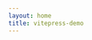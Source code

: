 ```yaml
---
layout: home
title: vitepress-demo
---
```


<div class="hero-container">
  <h1>欢迎来到 <span class="highlight">商汤秒画</span></h1>
  <p class="description">
    商汤科技推出的 <strong>秒画（SenseMirage）</strong> 是一款强大的 <br />
    AI 绘画平台，用户可以通过输入文本提示词或上传图片，<br />
    快速生成高质量的图像作品。
  </p>

  <a href="/docs/miaohua" class="cta-button">查看秒画文档</a>
</div>

<style scoped>
/* 页面整体样式 */
.hero-container {
  display: flex;
  flex-direction: column;
  justify-content: center;
  align-items: center;
  height: 90vh; /* 保持内容居中 */
  text-align: center;
  padding: 20px;
  background: linear-gradient(135deg, #6a11cb, #2575fc);
  color: white;
  border-radius: 12px;
  box-shadow: 0 10px 30px rgba(0, 0, 0, 0.2);
  animation: fadeIn 1.5s ease-in-out;
}

/* 主要标题 */
.hero-container h1 {
  font-size: 3.5rem;
  font-weight: 700;
  margin-bottom: 20px;
  text-shadow: 2px 2px 10px rgba(0, 0, 0, 0.2);
  animation: slideIn 1.2s ease-out;
}

/* 标题中的高亮部分 */
.highlight {
  background: linear-gradient(90deg, #ff9a9e, #fad0c4);
  -webkit-background-clip: text;
  -webkit-text-fill-color: transparent;
}

/* 描述文字 */
.description {
  font-size: 1.4rem;
  line-height: 1.6;
  max-width: 700px;
  opacity: 0.9;
  animation: fadeIn 2s ease-in-out;
}

/* CTA 按钮 */
.cta-button {
  display: inline-block;
  margin-top: 20px;
  padding: 12px 28px;
  font-size: 1.2rem;
  font-weight: bold;
  background: #ff8c00;
  color: white;
  text-decoration: none;
  border-radius: 50px;
  box-shadow: 0 4px 20px rgba(255, 140, 0, 0.4);
  transition: all 0.3s ease;
  animation: fadeIn 2.5s ease-in-out;
}

.cta-button:hover {
  background: #ff6a00;
  box-shadow: 0 4px 30px rgba(255, 140, 0, 0.6);
  transform: scale(1.05);
}

/* 响应式优化 */
@media (max-width: 768px) {
  .hero-container h1 {
    font-size: 2.5rem;
  }

  .description {
    font-size: 1.2rem;
  }

  .cta-button {
    padding: 10px 20px;
    font-size: 1rem;
  }
}

/* 淡入动画 */
@keyframes fadeIn {
  from { opacity: 0; transform: translateY(10px); }
  to { opacity: 1; transform: translateY(0); }
}

/* 标题滑入 */
@keyframes slideIn {
  from { opacity: 0; transform: translateY(-30px); }
  to { opacity: 1; transform: translateY(0); }
}
</style>
